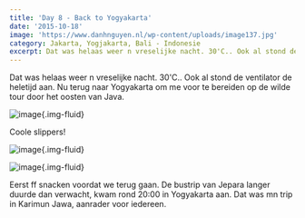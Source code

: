 ```yaml
---
title: 'Day 8 - Back to Yogyakarta'
date: '2015-10-18'
image: 'https://www.danhnguyen.nl/wp-content/uploads/image137.jpg'
category: Jakarta, Yogjakarta, Bali - Indonesie
excerpt: Dat was helaas weer n vreselijke nacht. 30'C.. Ook al stond de ventilator de heletijd aan. Nu terug naar Yogyakarta...
---
```


Dat was helaas weer n vreselijke nacht. 30'C.. Ook al stond de ventilator de heletijd aan. Nu terug naar Yogyakarta om me voor te bereiden op de wilde tour door het oosten van Java.

![image](https://www.danhnguyen.nl/wp-content/uploads/image114-1024x576.jpg){.img-fluid}

Coole slippers!

![image](https://www.danhnguyen.nl/wp-content/uploads/image116-1024x576.jpg){.img-fluid}

![image](https://www.danhnguyen.nl/wp-content/uploads/image118-1024x576.jpg){.img-fluid}

Eerst ff snacken voordat we terug gaan.
De bustrip van Jepara langer duurde dan verwacht, kwam rond 20:00 in Yogyakarta aan. Dat was mn trip in Karimun Jawa, aanrader voor iedereen.
